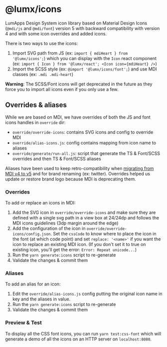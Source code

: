 # @lumx/icons

LumApps Design System icon library based on Material Design Icons (`@mdi/js` and `@mdi/font`) version 5 with backward
compatibility with version 4 and with some icon overrides and added icons.

There is two ways to use the icons:

1. Import SVG path from JS (ex: `import { mdiHeart } from '@lumx/icons';`) which you can display with the `Icon` react
   component (ex: `import { Icon } from '@lumx/react'; <Icon icon={mdiHeart} />`)
2. Import the SCSS style (ex: `@import '@lumx/icons/font';`) and use MDI classes (ex: `.mdi .mdi-heart`)

**Warning**: The SCSS/Font icons will get deprecated in the future as they force you to import all icons even if you
only use a few.

## Overrides & aliases

While we are based on MDI, we have overrides of both the JS and font icons handles in `override` dir:

- `override/override-icons`: contains SVG icons and config to override MDI
- `override/alias-icons.js`: config contains mapping from icon name to aliases
- `override/generate/run-all.js`: script that generate the TS & Font/SCSS overrides and then TS & Font/SCSS aliases

Aliases have been used to keep retro-compatibility when [migrating from MDI v4 to v5](./README-v4-to-v5-migration.md)
and for brand renaming (ex: twitter). Overrides helped us update or restore brand logo because MDI is deprecating them.

### Overrides

To add or replace an icons in MDI:

1. Add the SVG icon in `override/override-icons` and make sure they are defined with a single svg path in a view box at
   24/24dp and follows the MDI icons guidelines (3dp margin around the edge)
2. Add the configuration of the icon in `override/override-icons/config.json`. Set the `cssCode` to know where to place
   the icon in the font (at which code point) and set `replace: '<name>'` if you want the icon to replace an existing MDI
   icon. (If you don't set it to true on existing icon, you'll get the error: `Error: Repeat unicode...`)
3. Run the `yarn generate:icons` script to re-generate
4. Validate the changes & commit them

### Aliases

To add an alias for an icon:

1. Edit the `override/alias-icons.js` config putting the original icon name in key and the aliases in value.
2. Run the `yarn generate:icons` script to re-generate
3. Validate the changes & commit them

### Preview & Test

To display all the CSS font icons, you can run `yarn test:css-font` which will generate a demo of all the icons on an
HTTP server on `localhost:8080`.